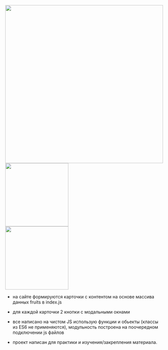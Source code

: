 <img src="https://github.com/AntonLihtar/various_code/assets/111772207/4fabe8da-5e8c-4d19-8c71-49379312e5a8" width="500"><br>
<img src="https://github.com/AntonLihtar/various_code/assets/111772207/1ca42d9b-46a7-4c52-9a66-a56f5793c17b" width="200"><br>
<img src="https://github.com/AntonLihtar/various_code/assets/111772207/61eb1b3b-7b22-42e8-bd9a-c82d281e388b" width="200"><br>






- на сайте формируются карточки с контентом на основе массива данных fruits в index.js
- для каждой карточки 2 кнопки с модальными окнами

- все написано на чистом JS использую функции и обьекты (классы из ES6 не применяются), модульность построена на поочередном подключении js файлов

- проект написан для практики и изучения/закрепления материала.
